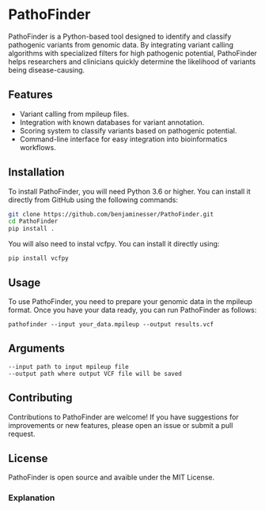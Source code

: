 # PathoFinder

PathoFinder is a Python-based tool designed to identify and classify pathogenic variants from genomic data. By integrating variant calling algorithms with specialized filters for high pathogenic potential, PathoFinder helps researchers and clinicians quickly determine the likelihood of variants being disease-causing.

## Features

- Variant calling from mpileup files.
- Integration with known databases for variant annotation.
- Scoring system to classify variants based on pathogenic potential.
- Command-line interface for easy integration into bioinformatics workflows.

## Installation

To install PathoFinder, you will need Python 3.6 or higher. You can install it directly from GitHub using the following commands:

```bash
git clone https://github.com/benjaminesser/PathoFinder.git
cd PathoFinder
pip install .
```
You will also need to instal vcfpy. You can install it directly using:

```
pip install vcfpy
```
## Usage

To use PathoFinder, you need to prepare your genomic data in the mpileup format. Once you have your data ready, you can run PathoFinder as follows:
```
pathofinder --input your_data.mpileup --output results.vcf
```
## Arguments
```
--input path to input mpileup file
--output path where output VCF file will be saved
```
## Contributing

Contributions to PathoFinder are welcome! If you have suggestions for improvements or new features, please open an issue or submit a pull request.

## License

PathoFinder is open source and avaible under the MIT License.

### Explanation
